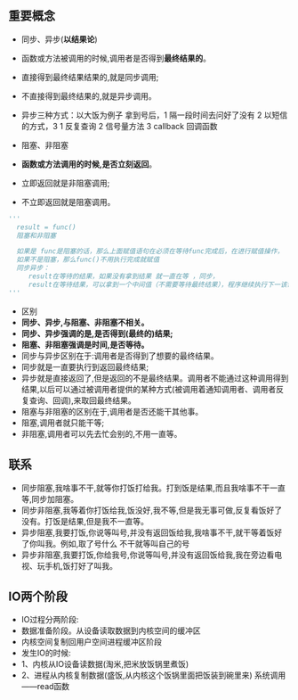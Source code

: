 ## **重要概念**


- 同步、异步(**以结果论**)
 - 函数或方法被调用的时候,调用者是否得到**最终结果的**。
 - 直接得到最终结果结果的,就是同步调用;
 - 不直接得到最终结果的,就是异步调用。
 - 异步三种方式：以大饭为例子 拿到号后，1 隔一段时间去问好了没有 2 以短信的方式，3
    1 反复查询
    2 信号量方法
    3 callback 回调函数

- 阻塞、非阻塞
 - **函数或方法调用的时候,是否立刻返回**。
 - 立即返回就是非阻塞调用;
 - 不立即返回就是阻塞调用。

```python
'''
  result = func()
  阻塞和非阻塞

  如果是 func是阻塞的话，那么上面赋值语句在必须在等待func完成后，在进行赋值操作，
  如果不是阻塞，那么func()不用执行完成就赋值
  同步异步：
     result在等待的结果，如果没有拿到结果 就一直在等 ，同步，
     result在等待结果，可以拿到一个中间值（不需要等待最终结果），程序继续执行下一该语句的下一个语句
'''
```

- 区别
 - **同步、异步,与阻塞、非阻塞不相关。**
 - **同步、异步强调的是,是否得到(最终的)结果;**
 - **阻塞、非阻塞强调是时间,是否等待。**
 - 同步与异步区别在于:调用者是否得到了想要的最终结果。
 - 同步就是一直要执行到返回最终结果;
 - 异步就是直接返回了,但是返回的不是最终结果。调用者不能通过这种调用得到结果,以后可以通过被调用者提供的某种方式(被调用着通知调用者、调用者反复查询、回调),来取回最终结果。
 -  阻塞与非阻塞的区别在于,调用者是否还能干其他事。
 - 阻塞,调用者就只能干等;
 - 非阻塞,调用者可以先去忙会别的,不用一直等。


## **联系**
- 同步阻塞,我啥事不干,就等你打饭打给我。打到饭是结果,而且我啥事不干一直等,同步加阻塞。
- 同步非阻塞,我等着你打饭给我,饭没好,我不等,但是我无事可做,反复看饭好了没有。打饭是结果,但是我不一直等。
- 异步阻塞,我要打饭,你说等叫号,并没有返回饭给我,我啥事不干,就干等着饭好了你叫我。例如,取了号什么
不干就等叫自己的号
- 异步非阻塞,我要打饭,你给我号,你说等叫号,并没有返回饭给我,我在旁边看电视、玩手机,饭打好了叫我。


## **IO两个阶段**
- IO过程分两阶段:
 - 数据准备阶段。从设备读取数据到内核空间的缓冲区
 - 内核空间复制回用户空间进程缓冲区阶段
- 发生IO的时候:
 - 1、内核从IO设备读数据(淘米,把米放饭锅里煮饭)
 - 2、进程从内核复制数据(盛饭,从内核这个饭锅里面把饭装到碗里来)
系统调用——read函数
